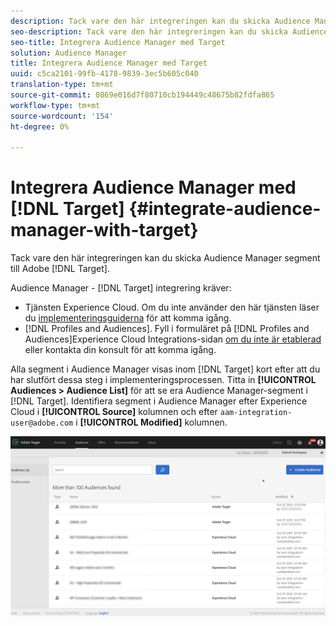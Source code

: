 ```yaml
---
description: Tack vare den här integreringen kan du skicka Audience Manager segment till Target.
seo-description: Tack vare den här integreringen kan du skicka Audience Manager segment till Target.
seo-title: Integrera Audience Manager med Target
solution: Audience Manager
title: Integrera Audience Manager med Target
uuid: c5ca2101-99fb-4178-9839-3ec5b605c040
translation-type: tm+mt
source-git-commit: 0869e016d7f80710cb194449c48675b82fdfa865
workflow-type: tm+mt
source-wordcount: '154'
ht-degree: 0%

---
```



# Integrera Audience Manager med [!DNL Target] {#integrate-audience-manager-with-target}

Tack vare den här integreringen kan du skicka Audience Manager segment till Adobe [!DNL Target].

Audience Manager - [!DNL Target] integrering kräver:

* Tjänsten [](https://docs.adobe.com/content/help/en/id-service/using/home.html)Experience Cloud. Om du inte använder den här tjänsten läser du [implementeringsguiderna](https://docs.adobe.com/content/help/en/id-service/using/implementation/implementation-guides.html) för att komma igång.
* [!DNL Profiles and Audiences]. Fyll i formuläret på [!DNL Profiles and Audiences]Experience Cloud Integrations-sidan [om du inte är etablerad](https://adobe.allegiancetech.com/cgi-bin/qwebcorporate.dll?idx=X8SVES) eller kontakta din konsult för att komma igång.

Alla segment i Audience Manager visas inom [!DNL Target] kort efter att du har slutfört dessa steg i implementeringsprocessen. Titta in **[!UICONTROL Audiences > Audience List]** för att se era Audience Manager-segment i [!DNL Target]. Identifiera segment i Audience Manager efter Experience Cloud i **[!UICONTROL Source]** kolumnen och efter `aam-integration-user@adobe.com` i **[!UICONTROL Modified]** kolumnen.

![](../assets/target.png)